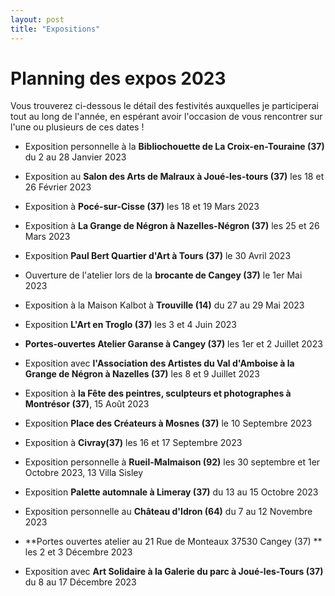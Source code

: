 ```yaml
---
layout: post
title: "Expositions"
---
```

# Planning des expos 2023

 Vous trouverez ci-dessous le détail des festivités auxquelles je participerai tout au long de l'année, en espérant avoir l'occasion de vous rencontrer sur l'une ou plusieurs de ces dates !



- Exposition personnelle à la **Bibliochouette de La Croix-en-Touraine (37)**  du 2 au 28 Janvier 2023



- Exposition au **Salon des Arts de Malraux à Joué-les-tours (37)** les 18 et 26 Février 2023

  

- Exposition à **Pocé-sur-Cisse (37)** les 18 et 19 Mars 2023

- Exposition à **La Grange de Négron à Nazelles-Négron (37)** les 25 et 26 Mars 2023

  

- Exposition **Paul Bert Quartier d'Art à Tours (37)** le 30 Avril 2023

  

- Ouverture de l'atelier lors de la **brocante de Cangey (37)**  le 1er Mai 2023

- Exposition à la Maison Kalbot à **Trouville (14)**  du 27 au 29 Mai 2023

  

- Exposition **L'Art en Troglo (37)** les 3 et 4 Juin 2023

  

- **Portes-ouvertes Atelier Garanse à Cangey (37)** les 1er et 2 Juillet 2023

- Exposition avec **l'Association des Artistes du Val d'Amboise à la Grange de Négron à Nazelles (37)** les 8 et 9 Juillet 2023

  

- Exposition à **la Fête des peintres, sculpteurs et photographes à Montrésor (37)**,  15 Août 2023

  

- Exposition **Place des Créateurs à Mosnes (37)** le 10 Septembre 2023

- Exposition à **Civray(37)** les 16 et 17 Septembre 2023

  

- Exposition personnelle à **Rueil-Malmaison (92)** les 30 septembre et 1er Octobre 2023, 13 Villa Sisley

- Exposition **Palette automnale à Limeray (37)** du 13 au 15 Octobre 2023 

  

- Exposition personnelle au **Château d'Idron (64)** du 7 au 12 Novembre 2023

  

- **Portes ouvertes atelier au 21 Rue de Monteaux 37530 Cangey (37) ** les 2 et 3 Décembre 2023

- Exposition avec **Art Solidaire à la Galerie du parc à Joué-les-Tours (37)** du 8 au 17 Décembre 2023

  

  
  
  
  
  
  
  



